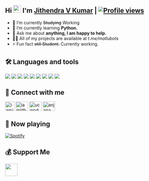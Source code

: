 ## Hi <img src="https://raw.githubusercontent.com/MartinHeinz/MartinHeinz/master/wave.gif" width="25px"> I'm [Jithendra V Kumar](https://github.com/iamjithendra) | [![Profile views](https://komarev.com/ghpvc/?username=iamjithendra&label=Profile%20Views&color=red)](https://github.com/iamjithendra)
   
- 🔭 I’m currently ~~Studying~~ Working
- 🌱 I’m currently learning **Python.**
- 💬 Ask me about **anything, I am happy to help.**
- 👨‍💻 All of my projects are available at *t.me/mallubots*
- ⚡ Fun fact ~~still Student.~~ Currently working.

## 🛠️ Languages and tools
<a href="https://aws.amazon.com"><img src="https://img.icons8.com/color/48/000000/amazon-web-services.png"/></a>
<a href="https://cloud.google.com"><img src="https://img.icons8.com/fluency/48/000000/google-cloud.png"/></a>
<a href="https://heroku.com"><img src="https://img.icons8.com/color/48/000000/heroku.png"/></a>
<a href="https://www.w3.org/html"><img src="https://img.icons8.com/color/48/000000/html-5--v1.png"/></a>
<a href="https://www.linux.org"><img src="https://img.icons8.com/color/48/000000/linux--v1.png"/></a>
<a href="https://www.mongodb.com"><img src="https://img.icons8.com/color/48/000000/mongodb.png"/></a>
<a href="https://www.python.org"><img src="https://img.icons8.com/color/48/000000/python--v1.png"/></a>
<a href="https://kotlinlang.org"><img src="[https://img.icons8.com/color/48/000000/kotlin--v1.png]"/></a>
<a href="https://www.android.com"><img src="[https://img.icons8.com/?size=100&id=EgOU93v1DHjU&format=png&color=000000]"/></a>

## 🔗 Connect with me
<!-- png icons from https://iconscout.com/ -->
<a href="https://telegram.me/iamjithendra" target="blank"><img align="center" src="https://telegra.ph/file/26d2289b53f2b5f183a49.png" alt="iamjithendra" height="30" width="30" /></a>
<a href="https://instagram.com/iamjithendra" target="blank"><img align="center" src="https://raw.githubusercontent.com/rahuldkjain/github-profile-readme-generator/master/src/images/icons/Social/instagram.svg" alt="iamjithendra" height="30" width="40" /></a>
<a href="https://www.youtube.com/channel/" target="blank"><img align="center" src="https://raw.githubusercontent.com/rahuldkjain/github-profile-readme-generator/master/src/images/icons/Social/youtube.svg" alt="ucwodpetjnainvid2ussr7va" height="30" width="40" /></a>
<a href="https://fb.com/" target="blank"><img align="center" src="https://raw.githubusercontent.com/rahuldkjain/github-profile-readme-generator/master/src/images/icons/Social/facebook.svg" alt="anjana.madu.54" height="30" width="40" /></a>
<br>

## 🎵 Now playing
[![Spotify](https://novatorem.vercel.app/api/spotify)](https://spotify.com/)

## 💰 Support Me
<a href="https://ko-fi.com/"><img height="40" src="https://az743702.vo.msecnd.net/cdn/kofi3.png"/></a>
